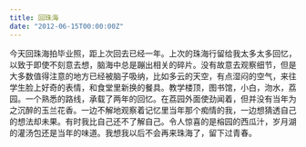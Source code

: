```yaml
---
title: 回珠海
date: "2012-06-15T00:00:00Z"
---
```


今天回珠海拍毕业照，距上次回去已经一年。上次的珠海行留给我太多太多回忆，以致于即使不刻意去想，脑海中总是蹦出相关的碎片。没有故意去观察细节，但是大多数值得注意的地方已经被脑子吸纳，比如多云的天空，有点湿闷的空气，来往学生脸上好奇的表情，和食堂里新换的餐具。教学楼顶，图书馆，小白，沕水，荔园。一个熟悉的路线，承载了两年的回忆。在荔园外面使劲闻着，但并没有当年为之沉醉的玉兰花香。一边不解地观察着记忆里当年那个痴情的我，一边想猜透自己的想法却未果。有时我比自己还不了解自己。令人惊喜的是榕园的西瓜汁，岁月湖的灌汤包还是当年的味道。我想我以后不会再来珠海了，留下过青春。

